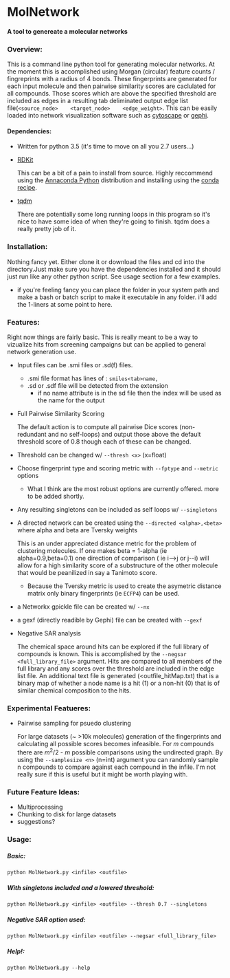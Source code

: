 # MolNetwork

#### A tool to genereate a molecular networks

### Overview:
This is a command line python tool for generating molecular networks. At the moment this is accomplished using Morgan (circular) feature counts / fingreprints with a radius of 4 bonds. These fingerprints are generated for each input molecule and then pairwise  similarity scores are caclulated for all compounds. Those scores which are above the specified threshold are included as edges in a resulting tab deliminated output edge list file(`<source_node>    <target_node>    <edge_weight>`. This can be easily loaded into network visualization software such as [cytoscape](http://www.cytoscape.org/) or [gephi](https://gephi.org/).

#### Dependencies:
* Written for python 3.5 (it's time to move on all you 2.7 users...)
* [RDKit](http://www.rdkit.org/)

  This can be a bit of a pain to install from source. Highly reccommend using the [Annaconda Python](https://www.continuum.io/downloads) distribution and installing using the [conda recipe](http://www.rdkit.org/docs/Install.html).

* [tqdm](https://pypi.python.org/pypi/tqdm)

  There are potentially some long running loops in this program so it's nice to have some idea of when they're going to finish. tqdm does a really pretty job of it. 

### Installation:

Nothing fancy yet. Either clone it or download the files and cd into the directory.Just make sure you have the dependencies installed and it should just run like any other python script. See usage section for a few examples. 
  * if you're feeling fancy you can place the folder in your system path and make a bash or batch script to make it executable in any folder. i'll add the 1-liners at some point to here. 

### Features:

Right now things are fairly basic. This is really meant to be a way to vizualize hits from screening campaigns but can be applied to general network generation use.

* Input files can be .smi files or .sd(f) files.
  * .smi file format has lines of : `smiles<tab>name,`
  * .sd or .sdf file will be detected from the extension
    * if no name attribute is in the sd file then the index will be used as the name for the output
* Full Pairwise Similarity Scoring

  The default action is to compute all pairwise Dice scores (non-redundant and no self-loops) and output those above the default threshold score of 0.8 though each of these can be changed. 

* Threshold can be changed w/ `--thresh <x>` (x=float)
* Choose fingerprint type and scoring metric with `--fptype` and `--metric` options
  * What I think are the most robust options are currently offered. more to be added shortly.
* Any resulting singletons can be included as self loops w/ `--singletons`
* A directed network can be created using the `--directed <alpha>,<beta>` where alpha and beta are Tversky weights

  This is an under appreciated distance metric for the problem of clustering molecules. If one makes beta = 1-alpha (ie alpha=0.9,beta=0.1) one direction of comparison ( ie i-->j or j--i) will allow for a high similarity score of a substructure of the other molecule that would be peanilized in say a Tanimoto score. 
    * Because the Tversky metric is used to create the asymetric distance matrix only binary fingerprints (ie `ECFP4`) can be used.
* a Networkx gpickle file can be created w/ `--nx`
* a gexf (directly readible by Gephi) file can be created with `--gexf`
  
* Negative SAR analysis

  The chemical space around hits can be explored if the full library of compounds is known. This is accomplished by the `--negsar <full_library_file>` argument. Hits are compared to all members of the full library and any scores over the threshold are included in the edge list file. An additional text file is generated (<outfile_hitMap.txt) that is a binary map of whether a node name is a hit (1) or a non-hit (0) that is of similar chemical composition to the hits.

### Experimental Featueres:

* Pairwise sampling for psuedo clustering

  For large datasets (~ >10k molecules) generation of the fingerprints and calculating all possible scores becomes infeasible. For *m* compounds there are *m*<sup>2</sup>/2 - *m* possible comparisons using the undirected graph. By using the `--samplesize <n>` (n=int) argument you can randomly sample n compounds to compare against each compound in the infile. I'm not really sure if this is useful but it might be worth playing with.

### Future Feature Ideas:

* Multiprocessing
* Chunking to disk for large datasets
* suggestions?

### Usage:

##### Basic:
`python MolNetwork.py <infile> <outfile>`
##### With singletons included and a lowered threshold:
`python MolNetwork.py <infile> <outfile> --thresh 0.7 --singletons`
##### Negative SAR option used:
`python MolNetwork.py <infile> <outfile> --negsar <full_library_file>`
##### Help!:
`python MolNetwork.py --help`
